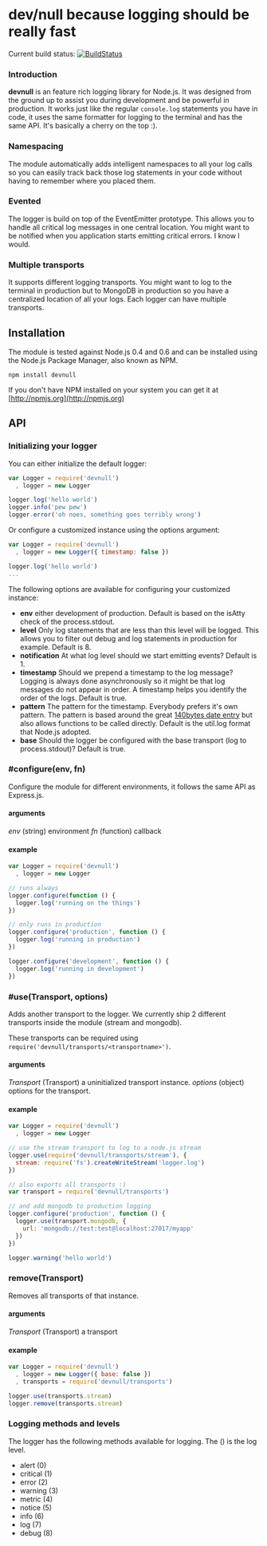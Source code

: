 # dev/null because logging should be really fast

Current build status: [![BuildStatus](https://secure.travis-ci.org/observing/devnull.png)](http://travis-ci.org/observing/devnull)

### Introduction

**devnull** is an feature rich logging library for Node.js. It was designed from the ground up to assist you during development and be powerful in production. It works just like the regular `console.log` statements you have in code, it uses the same formatter for logging to the terminal and has the same API. It's basically a cherry on the top :).

### Namespacing

The module automatically adds intelligent namespaces to all your log calls so you can easily track back those log statements in your code without having to remember where you placed them.

### Evented

The logger is build on top of the EventEmitter prototype. This allows you to handle all critical log messages in one central location. You might want to be notified when you application starts emitting critical errors. I know I would.

### Multiple transports

It supports different logging transports. You might want to log to the terminal in production but to MongoDB in production so you have a centralized location of all your logs. Each logger can have multiple transports.

## Installation

The module is tested against Node.js 0.4 and 0.6 and can be installed using the Node.js Package Manager, also known as NPM.

```
npm install devnull
```

If you don't have NPM installed on your system you can get it at [http://npmjs.org](http://npmjs.org)

## API

### Initializing your logger

You can either initialize the default logger:

```js
var Logger = require('devnull')
  , logger = new Logger

logger.log('hello world')
logger.info('pew pew')
logger.error('oh noes, something goes terribly wrong')
```

Or configure a customized instance using the options argument:

```js
var Logger = require('devnull')
  , logger = new Logger({ timestamp: false })

logger.log('hello world')
...
```

The following options are available for configuring your customized instance:

- **env** either development of production. Default is based on the isAtty check of the process.stdout.
- **level** Only log statements that are less than this level will be logged. This allows you to filter out debug and log statements in production for example. Default is 8.
- **notification** At what log level should we start emitting events? Default is 1.
- **timestamp** Should we prepend a timestamp to the log message? Logging is always done asynchronously so it might be that log messages do not appear in order. A timestamp helps you identify the order of the logs. Default is true.
- **pattern** The pattern for the timestamp. Everybody prefers it's own pattern. The pattern is based around the great [140bytes date entry](https://gist.github.com/1005948) but also allows functions to be called directly. Default is the util.log format that Node.js adopted.
- **base** Should the logger be configured with the base transport (log to process.stdout)? Default is true.

### #configure(env, fn)

Configure the module for different environments, it follows the same API as Express.js.

#### arguments

_env_ (string) environment
_fn_ (function) callback

#### example

```js
var Logger = require('devnull')
  , logger = new Logger

// runs always
logger.configure(function () {
  logger.log('running on the things')
})

// only runs in production
logger.configure('production', function () {
  logger.log('running in production')
})

logger.configure('development', function () {
  logger.log('running in development')
})
```

### #use(Transport, options)

Adds another transport to the logger. We currently ship 2 different transports inside the module (stream and mongodb).

These transports can be required using `require('devnull/transports/<transportname>')`.

#### arguments

_Transport_ (Transport) a uninitialized transport instance.
_options_ (object) options for the transport.

#### example

```js
var Logger = require('devnull')
  , logger = new Logger

// use the stream transport to log to a node.js stream
logger.use(require('devnull/transports/stream'), {
  stream: require('fs').createWriteStream('logger.log')
})

// also exports all transports :)
var transport = require('devnull/transports')

// and add mongodb to production logging
logger.configure('production', function () {
  logger.use(transport.mongodb, {
    url: 'mongodb://test:test@localhost:27017/myapp'
  })
})

logger.warning('hello world')
```

### remove(Transport)

Removes all transports of that instance.

#### arguments

_Transport_ (Transport) a transport

#### example

```js
var Logger = require('devnull')
  , logger = new Logger({ base: false })
  , transports = require('devnull/transports')

logger.use(transports.stream)
logger.remove(transports.stream)
```

### Logging methods and levels

The logger has the following methods available for logging. The (<number>) is the log level.

- alert (0)
- critical (1)
- error (2)
- warning (3)
- metric (4)
- notice (5)
- info (6)
- log (7)
- debug (8)